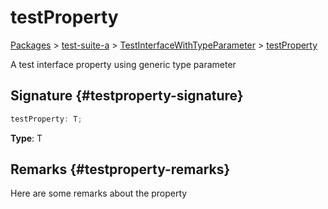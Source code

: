 # testProperty

[Packages](/) &gt; [test-suite-a](/test-suite-a/) &gt; [TestInterfaceWithTypeParameter](/test-suite-a/testinterfacewithtypeparameter-interface/) &gt; [testProperty](/test-suite-a/testinterfacewithtypeparameter-interface/testproperty-propertysignature)

A test interface property using generic type parameter

## Signature {#testproperty-signature}

```typescript
testProperty: T;
```

**Type**: T

## Remarks {#testproperty-remarks}

Here are some remarks about the property
